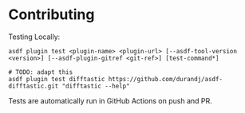 # Contributing

Testing Locally:

```shell
asdf plugin test <plugin-name> <plugin-url> [--asdf-tool-version <version>] [--asdf-plugin-gitref <git-ref>] [test-command*]

# TODO: adapt this
asdf plugin test difftastic https://github.com/durandj/asdf-difftastic.git "difftastic --help"
```

Tests are automatically run in GitHub Actions on push and PR.
